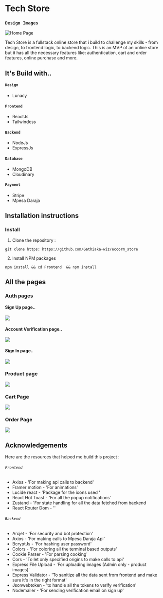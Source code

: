 # Tech Store

### `Design Images`

![Home Page](/Frontend/public/homepage.png)

Tech Store is a fullstack online store that i build to challenge my skills - from design, to frontend logic, to backend logic.
This is an MVP of an online store but it has all the necessary features like: authentication, cart and order features, online purchase and more.

## It's Build with..

#### `Design`

-    Lunacy

#### `Frontend`

-    ReactJs
-    Tailwindcss

#### `Backend`

-    NodeJs
-    ExpressJs

#### `Database`

-    MongoDB
-    Cloudinary

#### `Payment`

-    Stripe
-    Mpesa Daraja

## Installation instructions

### Install

1. Clone the repository :

```
git clone https: https://github.com/Gathiaka-wiz/eccorm_store
```

2. Install NPM packages

```
npm install && cd Frontend  && npm install
```

## All the pages

### Auth pages

#### Sign Up page..

![](/Frontend/public/signup-page.png)

#### Account Verification page..

![](/Frontend/public/accountVerification-page.png)

#### Sign In page..

![](/Frontend/public/signin-page.png)

### Product page

![](/Frontend/public/Product-Page.png)

### Cart Page

![](/Frontend/public/user-Cart-page.png)

### Order Page
![](/Frontend/public//orders-page.png)

## Acknowledgements

Here are the resources that helped me build this project :

###### `Frontend`

-    Axios - 'For making api calls to backend'
-    Framer motion - 'For animations'
-    Lucide react - 'Package for the icons used '
-    React Hot Toast - 'For all the popup notifications'
-    Zustand - 'For state handling for all the data fetched from backend
-    React Router Dom - ''

###### `Backend`

-    Arcjet - 'For security and bot protection'
-    Axios - 'For making calls to Mpesa Daraja Api'
-    BcryptJs - 'For hashing user password'
-    Colors - 'For coloring all the terminal based outputs'
-    Cookie Parser - 'For parsing cooking'
-    Cors - 'To let only specified origins to make calls to api'
-    Express File Upload - 'For uploading images (Admin only - product images)'
-    Express Validator - 'To sanitize all the data sent from frontend and make sure it's in the right format'
-    Jsonwebtoken - 'to handle all the tokens to verify verification'
-    Nodemailer - 'For sending verification email on sign up'
